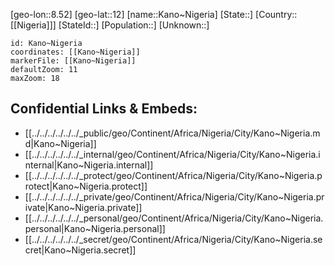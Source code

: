 ﻿---
location: [12,8.52]
mapzoom: [7,12] 
mapmarker: city 
type: City
tags:
- geo/City


SpocWebEntityId: 31294
isDeleted: false
confidential: public

---
[geo-lon::8.52]
[geo-lat::12]
[name::Kano~Nigeria]
[State::]
[Country::[[Nigeria]]]
[StateId::]
[Population::]
[Unknown::]


```leaflet
id: Kano~Nigeria
coordinates: [[Kano~Nigeria]]
markerFile: [[Kano~Nigeria]]
defaultZoom: 11 
maxZoom: 18
```


## Confidential Links & Embeds: 
- [[../../../../../../_public/geo/Continent/Africa/Nigeria/City/Kano~Nigeria.md|Kano~Nigeria]] 
- [[../../../../../../_internal/geo/Continent/Africa/Nigeria/City/Kano~Nigeria.internal|Kano~Nigeria.internal]] 
- [[../../../../../../_protect/geo/Continent/Africa/Nigeria/City/Kano~Nigeria.protect|Kano~Nigeria.protect]] 
- [[../../../../../../_private/geo/Continent/Africa/Nigeria/City/Kano~Nigeria.private|Kano~Nigeria.private]] 
- [[../../../../../../_personal/geo/Continent/Africa/Nigeria/City/Kano~Nigeria.personal|Kano~Nigeria.personal]] 
- [[../../../../../../_secret/geo/Continent/Africa/Nigeria/City/Kano~Nigeria.secret|Kano~Nigeria.secret]] 
